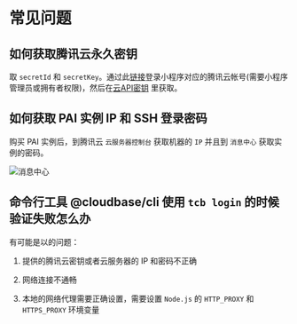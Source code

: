 # 常见问题

## 如何获取腾讯云永久密钥

取 `secretId` 和 `secretKey`。通过此[链接](https://www.qcloud.com/login/mp?s_url=https%3A%2F%2Fconsole.cloud.tencent.com%2Fcam%2Fcapi)登录小程序对应的腾讯云帐号(需要小程序管理员或拥有者权限)，然后在[云API密钥](https://console.cloud.tencent.com/cam/capi) 里获取。

## 如何获取 PAI 实例 IP 和 SSH 登录密码

购买 PAI 实例后，到腾讯云 `云服务器控制台` 获取机器的 `IP` 并且到 `消息中心` 获取实例的密码。

![消息中心](https://main.qcloudimg.com/raw/bbcd54b3d0501881b37cd3ffa62121e6.png)

## 命令行工具 @cloudbase/cli 使用 `tcb login` 的时候验证失败怎么办

有可能是以的问题：

1. 提供的腾讯云密钥或者云服务器的 IP 和密码不正确

2. 网络连接不通畅

3. 本地的网络代理需要正确设置，需要设置 `Node.js` 的 `HTTP_PROXY` 和 `HTTPS_PROXY` 环境变量